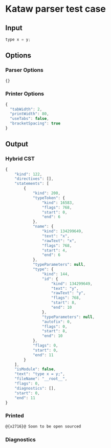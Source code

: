 # Kataw parser test case

## Input

`````js
type x = y;
`````

## Options

### Parser Options

`````js
{}
`````

### Printer Options

`````js
{
  "tabWidth": 2,
  "printWidth": 80,
  "useTabs": false,
  "bracketSpacing": true
}
`````

## Output

### Hybrid CST

```javascript
{
    "kind": 122,
    "directives": [],
    "statements": [
        {
            "kind": 200,
            "typeToken": {
                "kind": 16583,
                "flags": 768,
                "start": 0,
                "end": 6
            },
            "name": {
                "kind": 134299649,
                "text": "x",
                "rawText": "x",
                "flags": 768,
                "start": 4,
                "end": 6
            },
            "typeParameters": null,
            "type": {
                "kind": 144,
                "id": {
                    "kind": 134299649,
                    "text": "y",
                    "rawText": "y",
                    "flags": 768,
                    "start": 8,
                    "end": 10
                },
                "typeParameters": null,
                "autofix": 0,
                "flags": 0,
                "start": 8,
                "end": 10
            },
            "flags": 0,
            "start": 0,
            "end": 11
        }
    ],
    "isModule": false,
    "text": "type x = y;",
    "fileName": "__root__",
    "flags": 0,
    "diagnostics": [],
    "start": 0,
    "end": 11
}
```

### Printed

```javascript
@{x2716}@ Soon to be open sourced
```

### Diagnostics

```javascript

```

